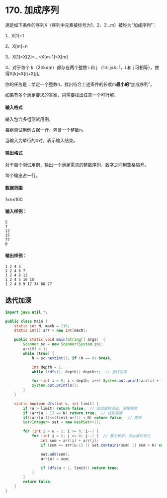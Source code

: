 # 170. 加成序列

满足如下条件的序列X（序列中元素被标号为1、2、3…m）被称为“加成序列”：

1、X[1]=1

2、X[m]=n

3、X[1]<X[2]<…<X[m-1]<X[m]

4、对于每个 k（2≤k≤m）都存在两个整数 i 和 j （1≤i,j≤k−1，i 和 j 可相等），使得X[k]=X[i]+X[j]。

你的任务是：给定一个整数n，找出符合上述条件的长度m**最小的**“加成序列”。

如果有多个满足要求的答案，只需要找出任意一个可行解。

#### 输入格式

输入包含多组测试用例。

每组测试用例占据一行，包含一个整数n。

当输入为单行的0时，表示输入结束。

#### 输出格式

对于每个测试用例，输出一个满足需求的整数序列，数字之间用空格隔开。

每个输出占一行。

#### 数据范围

1≤n≤100

#### 输入样例：

```
5
7
12
15
77
0
```

#### 输出样例：

```
1 2 4 5
1 2 4 6 7
1 2 4 8 12
1 2 4 5 10 15
1 2 4 8 9 17 34 68 77
```



## 迭代加深

```java
import java.util.*;

public class Main {
    static int N, maxN = 110;
    static int[] arr = new int[maxN];

    public static void main(String[] args)  {
        Scanner sc = new Scanner(System.in);
        arr[0] = 1;
        while (true) {
            N = sc.nextInt(); if (N == 0) break;

            int depth = 1;
            while (!dfs(1, depth)) depth++;  // 迭代加深

            for (int i = 0; i < depth; i++) System.out.print(arr[i] + " ");
            System.out.println();
        }
    }

    static boolean dfs(int u, int limit) {
        if (u > limit) return false;  // 超出限制深度，深搜失败
        if (arr[u - 1] == N) return true;  // 找到答案
        if((arr[u-1]<<(limit-u+1)) < N) return false;  // 剪枝
        Set<Integer> set = new HashSet<>();

        for (int i = u - 1; i >= 0; i--) {
            for (int j = i; j >= 0; j--) {  // 暴力枚举，贪心最优优化
                int sum = arr[i] + arr[j];
                if (sum <= arr[u-1] || set.contains(sum) || sum > N) continue;

                set.add(sum);
                arr[u] = sum;

                if (dfs(u + 1, limit)) return true;
            }
        }
        return false;
    }
}
```
